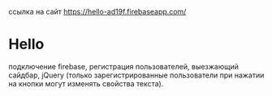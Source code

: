 ссылка на сайт https://hello-ad19f.firebaseapp.com/
# Hello
подключение firebase, регистрация пользователей, выезжающий сайдбар, jQuery (только зарегистрированные пользователи при нажатии на кнопки могут изменять свойства текста).
